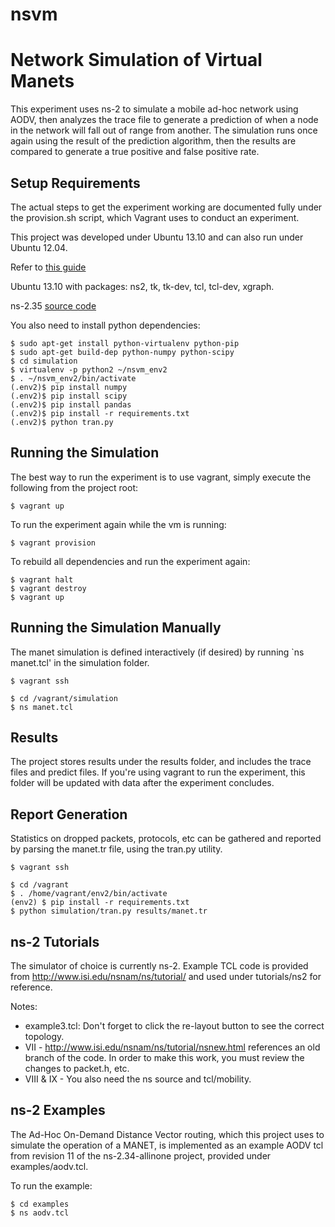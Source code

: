 nsvm
====

# Network Simulation of Virtual Manets #

This experiment uses ns-2 to simulate a mobile ad-hoc network using AODV, 
then analyzes the trace file to generate a prediction of when a node in the
network will fall out of range from another.  The simulation runs once again
using the result of the prediction algorithm, then the results are compared
to generate a true positive and false positive rate.

## Setup Requirements ##

The actual steps to get the experiment working are documented fully under
the provision.sh script, which Vagrant uses to conduct an experiment.

This project was developed under Ubuntu 13.10 and can also run under Ubuntu 12.04.

Refer to [this guide](http://www.nsnam.com/2013/10/installing-network-simulator-2-ns-235.html "ubuntu install")

Ubuntu 13.10 with packages: ns2, tk, tk-dev, tcl, tcl-dev, xgraph.

ns-2.35 [source code](http://sourceforge.net/projects/nsnam/files/ns-2/2.35/ns-src-2.35.tar.gz/download "Source")

You also need to install python dependencies:

    $ sudo apt-get install python-virtualenv python-pip
    $ sudo apt-get build-dep python-numpy python-scipy
    $ cd simulation
    $ virtualenv -p python2 ~/nsvm_env2
    $ . ~/nsvm_env2/bin/activate
    (.env2)$ pip install numpy 
    (.env2)$ pip install scipy 
    (.env2)$ pip install pandas
    (.env2)$ pip install -r requirements.txt
    (.env2)$ python tran.py

## Running the Simulation ##

The best way to run the experiment is to use vagrant, simply execute the 
following from the project root:

    $ vagrant up

To run the experiment again while the vm is running:

    $ vagrant provision

To rebuild all dependencies and run the experiment again:

    $ vagrant halt
    $ vagrant destroy
    $ vagrant up

## Running the Simulation Manually ##

The manet simulation is defined interactively (if desired) by running `ns manet.tcl' in the simulation folder.

    $ vagrant ssh

    $ cd /vagrant/simulation
	$ ns manet.tcl

## Results ##

The project stores results under the results folder, and includes the trace files and predict
files.  If you're using vagrant to run the experiment, this folder will be updated with data after
the experiment concludes.

## Report Generation ##

Statistics on dropped packets, protocols, etc can be gathered and reported by parsing the manet.tr file, using
the tran.py utility.

    $ vagrant ssh

	$ cd /vagrant
	$ . /home/vagrant/env2/bin/activate
	(env2) $ pip install -r requirements.txt
	$ python simulation/tran.py results/manet.tr

## ns-2 Tutorials ##

The simulator of choice is currently ns-2.  Example TCL code is provided from
http://www.isi.edu/nsnam/ns/tutorial/ and used under tutorials/ns2 for reference.

Notes:

* example3.tcl: Don't forget to click the re-layout button to see the correct topology.
* VII - http://www.isi.edu/nsnam/ns/tutorial/nsnew.html references an old branch of the code.
In order to make this work, you must review the changes to packet.h, etc.
* VIII & IX - You also need the ns source and tcl/mobility.  

## ns-2 Examples ##

The Ad-Hoc On-Demand Distance Vector routing, which this project uses to simulate 
the operation of a MANET, is implemented as an example AODV tcl from revision 11 
of the ns-2.34-allinone project, provided under examples/aodv.tcl.

To run the example:

    $ cd examples
    $ ns aodv.tcl

